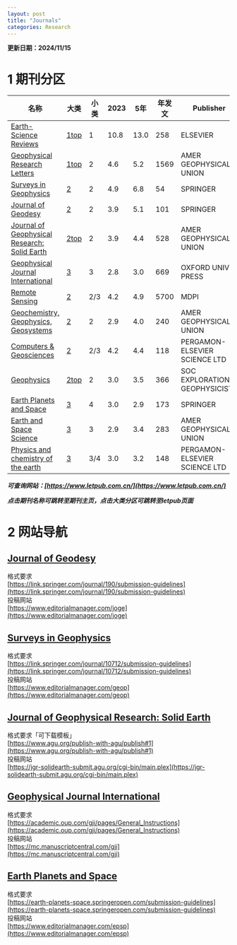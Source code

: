```yaml
---
layout: post
title: "Journals"
categories: Research
---
```


**更新日期：2024/11/15**
# 1 期刊分区

| 名称 | 大类 | 小类 | 2023 | 5年 | 年发文 | Publisher |
| --- | --- | --- | --- | --- | --- | --- |
| [Earth-Science Reviews](https://www.journals.elsevier.com/earth-science-reviews) | [1top](https://www.letpub.com.cn/index.php?journalid=2393&page=journalapp&view=detail) | 1 | 10.8 | 13.0 | 258 | ELSEVIER |
| [Geophysical Research Letters](https://agupubs.onlinelibrary.wiley.com/journal/19448007) | [1top](https://www.letpub.com.cn/index.php?journalid=3078&page=journalapp&view=detail) | 2 | 4.6 | 5.2 | 1569 | AMER GEOPHYSICAL UNION |
| [Surveys in Geophysics](https://link.springer.com/journal/10712) | [2](https://www.letpub.com.cn/index.php?journalid=7718&page=journalapp&view=detail) | 2 | 4.9 | 6.8 | 54 | SPRINGER |
| [Journal of Geodesy](https://link.springer.com/journal/190) | [2](https://www.letpub.com.cn/index.php?journalid=4585&page=journalapp&view=detail) | 2 | 3.9 | 5.1 | 101 | SPRINGER |
| [Journal of Geophysical Research: Solid Earth](https://agupubs.onlinelibrary.wiley.com/journal/21699356) | [2top](https://www.letpub.com.cn/index.php?journalid=10223&page=journalapp&view=detail) | 2 | 3.9 | 4.4 | 528 | AMER GEOPHYSICAL UNION |
| [Geophysical Journal International](https://academic.oup.com/gji) | [3](https://www.letpub.com.cn/index.php?journalid=3076&page=journalapp&view=detail) | 3 | 2.8 | 3.0 | 669 | OXFORD UNIV PRESS |
| [Remote Sensing](https://www.mdpi.com/journal/remotesensing) | [2](https://www.letpub.com.cn/index.php?journalid=8969&page=journalapp&view=detail) | 2/3 | 4.2 | 4.9 | 5700 | MDPI |
| [Geochemistry, Geophysics, Geosystems](https://agupubs.onlinelibrary.wiley.com/journal/15252027) | [2](https://www.letpub.com.cn/index.php?journalid=3042&page=journalapp&view=detail) | 2 | 2.9 | 4.0 | 240 |AMER GEOPHYSICAL UNION |
| [Computers & Geosciences](http://www.journals.elsevier.com/computers-and-geosciences) | [2](https://www.letpub.com.cn/index.php?journalid=2006&page=journalapp&view=detail) | 2/3 | 4.2 | 4.4 | 118 | PERGAMON-ELSEVIER SCIENCE LTD |
| [Geophysics](http://library.seg.org/geophysics) | [2top](https://www.letpub.com.cn/index.php?journalid=3079&page=journalapp&view=detail) | 2 | 3.0 | 3.5 | 366 | SOC EXPLORATION GEOPHYSICISTS |
| [Earth Planets and Space](https://www.springer.com/40623) | [3](https://www.letpub.com.cn/index.php?journalid=2389&page=journalapp&view=detail) | 4 | 3.0 | 2.9 | 173 | SPRINGER |
| [Earth and Space Science](https://agupubs.onlinelibrary.wiley.com/journal/23335084) | [3](https://www.letpub.com.cn/index.php?journalid=10397&page=journalapp&view=detail) | 3 | 2.9 | 3.4 | 283 | AMER GEOPHYSICAL UNION |
| [Physics and chemistry of the earth](https://www.sciencedirect.com/journal/physics-and-chemistry-of-the-earth-parts-a-b-c) | [3](https://www.letpub.com.cn/index.php?journalid=6667&page=journalapp&view=detail) | 3/4 | 3.0 | 3.2 | 148 | PERGAMON-ELSEVIER SCIENCE LTD |

***可查询网站：[https://www.letpub.com.cn/](https://www.letpub.com.cn/)***

***点击期刊名称可跳转至期刊主页，点击大类分区可跳转至letpub页面***

# 2 网站导航
## [Journal of Geodesy](https://link.springer.com/journal/190)
格式要求<br/>
[https://link.springer.com/journal/190/submission-guidelines](https://link.springer.com/journal/190/submission-guidelines)<br/>
投稿网站<br/>
[https://www.editorialmanager.com/joge](https://www.editorialmanager.com/joge)
## [Surveys in Geophysics](https://link.springer.com/journal/10712)
格式要求<br/>
[https://link.springer.com/journal/10712/submission-guidelines](https://link.springer.com/journal/10712/submission-guidelines)<br/>
投稿网站<br/>
[https://www.editorialmanager.com/geop](https://www.editorialmanager.com/geop)
## [Journal of Geophysical Research: Solid Earth](https://agupubs.onlinelibrary.wiley.com/journal/21699356)
格式要求「可下载模板」<br/>
[https://www.agu.org/publish-with-agu/publish#1](https://www.agu.org/publish-with-agu/publish#1)<br/>
投稿网站<br/>
[https://jgr-solidearth-submit.agu.org/cgi-bin/main.plex](https://jgr-solidearth-submit.agu.org/cgi-bin/main.plex)
## [Geophysical Journal International](https://academic.oup.com/gji)
格式要求<br/>
[https://academic.oup.com/gji/pages/General_Instructions](https://academic.oup.com/gji/pages/General_Instructions)<br/>
投稿网站<br/>
[https://mc.manuscriptcentral.com/gji](https://mc.manuscriptcentral.com/gji)
## [Earth Planets and Space](https://earth-planets-space.springeropen.com)
格式要求<br/>
[https://earth-planets-space.springeropen.com/submission-guidelines](https://earth-planets-space.springeropen.com/submission-guidelines)<br/>
投稿网站<br/>
[https://www.editorialmanager.com/epsp](https://www.editorialmanager.com/epsp)
